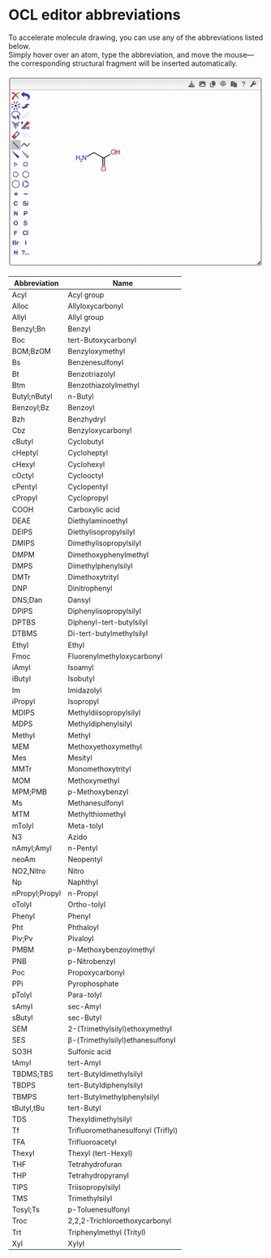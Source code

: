# OCL editor abbreviations

To accelerate molecule drawing, you can use any of the abbreviations listed below.  
Simply hover over an atom, type the abbreviation, and move the mouse—the corresponding structural fragment will be inserted automatically.

![Quick add group](./quick.gif)

| Abbreviation   | Name                               |
| -------------- | ---------------------------------- |
| Acyl           | Acyl group                         |
| Alloc          | Allyloxycarbonyl                   |
| Allyl          | Allyl group                        |
| Benzyl;Bn      | Benzyl                             |
| Boc            | tert-Butoxycarbonyl                |
| BOM;BzOM       | Benzyloxymethyl                    |
| Bs             | Benzenesulfonyl                    |
| Bt             | Benzotriazolyl                     |
| Btm            | Benzothiazolylmethyl               |
| Butyl;nButyl   | n-Butyl                            |
| Benzoyl;Bz     | Benzoyl                            |
| Bzh            | Benzhydryl                         |
| Cbz            | Benzyloxycarbonyl                  |
| cButyl         | Cyclobutyl                         |
| cHeptyl        | Cycloheptyl                        |
| cHexyl         | Cyclohexyl                         |
| cOctyl         | Cyclooctyl                         |
| cPentyl        | Cyclopentyl                        |
| cPropyl        | Cyclopropyl                        |
| COOH           | Carboxylic acid                    |
| DEAE           | Diethylaminoethyl                  |
| DEIPS          | Diethylisopropylsilyl              |
| DMIPS          | Dimethylisopropylsilyl             |
| DMPM           | Dimethoxyphenylmethyl              |
| DMPS           | Dimethylphenylsilyl                |
| DMTr           | Dimethoxytrityl                    |
| DNP            | Dinitrophenyl                      |
| DNS;Dan        | Dansyl                             |
| DPIPS          | Diphenylisopropylsilyl             |
| DPTBS          | Diphenyl-tert-butylsilyl           |
| DTBMS          | Di-tert-butylmethylsilyl           |
| Ethyl          | Ethyl                              |
| Fmoc           | Fluorenylmethyloxycarbonyl         |
| iAmyl          | Isoamyl                            |
| iButyl         | Isobutyl                           |
| Im             | Imidazolyl                         |
| iPropyl        | Isopropyl                          |
| MDIPS          | Methyldiisopropylsilyl             |
| MDPS           | Methyldiphenylsilyl                |
| Methyl         | Methyl                             |
| MEM            | Methoxyethoxymethyl                |
| Mes            | Mesityl                            |
| MMTr           | Monomethoxytrityl                  |
| MOM            | Methoxymethyl                      |
| MPM;PMB        | p-Methoxybenzyl                    |
| Ms             | Methanesulfonyl                    |
| MTM            | Methylthiomethyl                   |
| mTolyl         | Meta-tolyl                         |
| N3             | Azido                              |
| nAmyl;Amyl     | n-Pentyl                           |
| neoAm          | Neopentyl                          |
| NO2,Nitro      | Nitro                              |
| Np             | Naphthyl                           |
| nPropyl;Propyl | n-Propyl                           |
| oTolyl         | Ortho-tolyl                        |
| Phenyl         | Phenyl                             |
| Pht            | Phthaloyl                          |
| Piv;Pv         | Pivaloyl                           |
| PMBM           | p-Methoxybenzoylmethyl             |
| PNB            | p-Nitrobenzyl                      |
| Poc            | Propoxycarbonyl                    |
| PPi            | Pyrophosphate                      |
| pTolyl         | Para-tolyl                         |
| sAmyl          | sec-Amyl                           |
| sButyl         | sec-Butyl                          |
| SEM            | 2-(Trimethylsilyl)ethoxymethyl     |
| SES            | β-(Trimethylsilyl)ethanesulfonyl   |
| SO3H           | Sulfonic acid                      |
| tAmyl          | tert-Amyl                          |
| TBDMS;TBS      | tert-Butyldimethylsilyl            |
| TBDPS          | tert-Butyldiphenylsilyl            |
| TBMPS          | tert-Butylmethylphenylsilyl        |
| tButyl,tBu     | tert-Butyl                         |
| TDS            | Thexyldimethylsilyl                |
| Tf             | Trifluoromethanesulfonyl (Triflyl) |
| TFA            | Trifluoroacetyl                    |
| Thexyl         | Thexyl (tert-Hexyl)                |
| THF            | Tetrahydrofuran                    |
| THP            | Tetrahydropyranyl                  |
| TIPS           | Triisopropylsilyl                  |
| TMS            | Trimethylsilyl                     |
| Tosyl;Ts       | p-Toluenesulfonyl                  |
| Troc           | 2,2,2-Trichloroethoxycarbonyl      |
| Trt            | Triphenylmethyl (Trityl)           |
| Xyl            | Xylyl                              |
